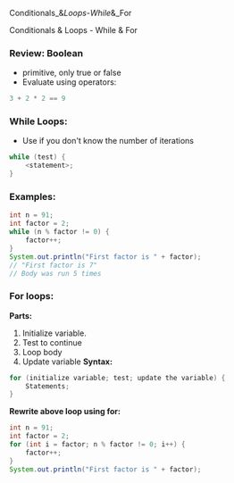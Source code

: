 Conditionals_&_Loops_-_While_&_For

Conditionals & Loops - While & For

### Review: Boolean
- primitive, only true or false
- Evaluate using operators:
```java
3 + 2 * 2 == 9
```

### While Loops:
- Use if you don't know the number of iterations
```java
while (test) {
	<statement>;
}
```

### Examples:
```java
int n = 91;
int factor = 2;
while (n % factor != 0) {
	factor++;
}
System.out.println("First factor is " + factor);
// "First factor is 7"
// Body was run 5 times
```

### For loops:
__Parts:__
1. Initialize variable.
2. Test to continue
3. Loop body
4. Update variable
__Syntax:__
```java
for (initialize variable; test; update the variable) {
	Statements;
}
```
__Rewrite above loop using for:__
```java
int n = 91;
int factor = 2;
for (int i = factor; n % factor != 0; i++) {
	factor++;
}
System.out.println("First factor is " + factor);
```